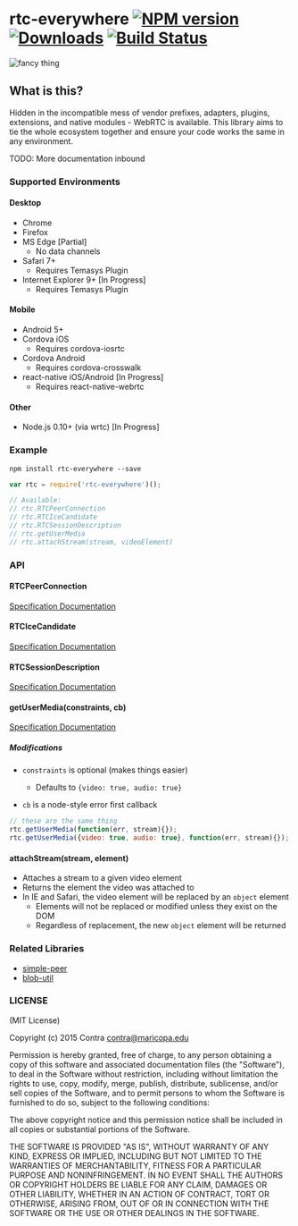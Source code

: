 # rtc-everywhere [![NPM version][npm-image]][npm-url] [![Downloads][downloads-image]][npm-url] [![Build Status][travis-image]][travis-url]

![fancy thing](https://i.imgur.com/xDnqJCo.gif)

## What is this?

Hidden in the incompatible mess of vendor prefixes, adapters, plugins, extensions, and native modules - WebRTC is available. This library aims to tie the whole ecosystem together and ensure your code works the same in any environment.

TODO: More documentation inbound

### Supported Environments

#### Desktop

- Chrome
- Firefox
- MS Edge [Partial]
  - No data channels
- Safari 7+
  - Requires Temasys Plugin
- Internet Explorer 9+ [In Progress]
  - Requires Temasys Plugin

#### Mobile

- Android 5+
- Cordova iOS
  - Requires cordova-iosrtc
- Cordova Android
  - Requires cordova-crosswalk
- react-native iOS/Android [In Progress]
  - Requires react-native-webrtc

#### Other

- Node.js 0.10+ (via wrtc) [In Progress]

### Example

```
npm install rtc-everywhere --save
```

```js
var rtc = require('rtc-everywhere')();

// Available:
// rtc.RTCPeerConnection
// rtc.RTCIceCandidate
// rtc.RTCSessionDescription
// rtc.getUserMedia
// rtc.attachStream(stream, videoElement)
```

### API
#### RTCPeerConnection
[Specification Documentation](https://developer.mozilla.org/en-US/docs/Web/API/RTCPeerConnection)

#### RTCIceCandidate
[Specification Documentation](http://html5index.org/WebRTC%20-%20RTCIceCandidate.html)

#### RTCSessionDescription
[Specification Documentation](https://developer.mozilla.org/en-US/docs/Web/API/RTCSessionDescription)

#### getUserMedia(constraints, cb)
[Specification Documentation](https://developer.mozilla.org/en-US/docs/Web/API/Navigator/getUserMedia)

##### Modifications
- `constraints` is optional (makes things easier)
  - Defaults to `{video: true, audio: true}`

- `cb` is a node-style error first callback

```js
// these are the same thing
rtc.getUserMedia(function(err, stream){});
rtc.getUserMedia({video: true, audio: true}, function(err, stream){});
```

#### attachStream(stream, element)

- Attaches a stream to a given video element
- Returns the element the video was attached to
- In IE and Safari, the video element will be replaced by an `object` element
  - Elements will not be replaced or modified unless they exist on the DOM
  - Regardless of replacement, the new `object` element will be returned

### Related Libraries
- [simple-peer](https://github.com/feross/simple-peer)
- [blob-util](https://github.com/nolanlawson/blob-util)

### LICENSE
(MIT License)

Copyright (c) 2015 Contra [contra@maricopa.edu](mailto:yo@contra.io)

Permission is hereby granted, free of charge, to any person obtaining a copy of this software and associated documentation files (the "Software"), to deal in the Software without restriction, including without limitation the rights to use, copy, modify, merge, publish, distribute, sublicense, and/or sell copies of the Software, and to permit persons to whom the Software is furnished to do so, subject to the following conditions:

The above copyright notice and this permission notice shall be included in all copies or substantial portions of the Software.

THE SOFTWARE IS PROVIDED "AS IS", WITHOUT WARRANTY OF ANY KIND, EXPRESS OR IMPLIED, INCLUDING BUT NOT LIMITED TO THE WARRANTIES OF MERCHANTABILITY, FITNESS FOR A PARTICULAR PURPOSE AND NONINFRINGEMENT. IN NO EVENT SHALL THE AUTHORS OR COPYRIGHT HOLDERS BE LIABLE FOR ANY CLAIM, DAMAGES OR OTHER LIABILITY, WHETHER IN AN ACTION OF CONTRACT, TORT OR OTHERWISE, ARISING FROM, OUT OF OR IN CONNECTION WITH THE SOFTWARE OR THE USE OR OTHER DEALINGS IN THE SOFTWARE.

[downloads-image]: http://img.shields.io/npm/dm/rtc-everywhere.svg
[npm-url]: https://npmjs.org/package/rtc-everywhere
[npm-image]: http://img.shields.io/npm/v/rtc-everywhere.svg
[travis-url]: https://travis-ci.org/contra/rtc-everywhere
[travis-image]: https://travis-ci.org/contra/rtc-everywhere.png?branch=master
[depstat-url]: https://david-dm.org/contra/rtc-everywhere
[depstat-image]: https://david-dm.org/contra/rtc-everywhere.png
[david-url]: https://david-dm.org/contra/rtc-everywhere
[david-image]: https://david-dm.org/contra/rtc-everywhere.png?theme=shields.io
